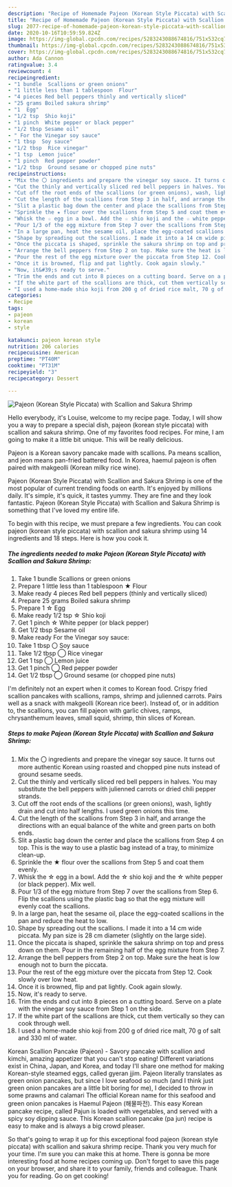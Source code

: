 ```yaml
---
description: "Recipe of Homemade Pajeon (Korean Style Piccata) with Scallion and Sakura Shrimp"
title: "Recipe of Homemade Pajeon (Korean Style Piccata) with Scallion and Sakura Shrimp"
slug: 2077-recipe-of-homemade-pajeon-korean-style-piccata-with-scallion-and-sakura-shrimp
date: 2020-10-16T10:59:59.824Z
image: https://img-global.cpcdn.com/recipes/5283243088674816/751x532cq70/pajeon-korean-style-piccata-with-scallion-and-sakura-shrimp-recipe-main-photo.jpg
thumbnail: https://img-global.cpcdn.com/recipes/5283243088674816/751x532cq70/pajeon-korean-style-piccata-with-scallion-and-sakura-shrimp-recipe-main-photo.jpg
cover: https://img-global.cpcdn.com/recipes/5283243088674816/751x532cq70/pajeon-korean-style-piccata-with-scallion-and-sakura-shrimp-recipe-main-photo.jpg
author: Ada Cannon
ratingvalue: 3.4
reviewcount: 4
recipeingredient:
- "1 bundle  Scallions or green onions"
- "1 little less than 1 tablespoon  Flour"
- "4 pieces Red bell peppers thinly and vertically sliced"
- "25 grams Boiled sakura shrimp"
- "1  Egg"
- "1/2 tsp  Shio koji"
- "1 pinch  White pepper or black pepper"
- "1/2 tbsp Sesame oil"
- " For the Vinegar soy sauce"
- "1 tbsp  Soy sauce"
- "1/2 tbsp  Rice vinegar"
- "1 tsp  Lemon juice"
- "1 pinch  Red pepper powder"
- "1/2 tbsp  Ground sesame or chopped pine nuts"
recipeinstructions:
- "Mix the 〇 ingredients and prepare the vinegar soy sauce. It turns out more authentic Korean using roasted and chopped pine nuts instead of ground sesame seeds."
- "Cut the thinly and vertically sliced red bell peppers in halves. You may substitute the bell peppers with julienned carrots or dried chili pepper strands."
- "Cut off the root ends of the scallions (or green onions), wash, lightly drain and cut into half lengths. I used green onions this time."
- "Cut the length of the scallions from Step 3 in half, and arrange the directions with an equal balance of the white and green parts on both ends."
- "Slit a plastic bag down the center and place the scallions from Step 4 on top. This is the way to use a plastic bag instead of a tray, to minimize clean-up."
- "Sprinkle the ★ flour over the scallions from Step 5 and coat them evenly."
- "Whisk the ☆ egg in a bowl. Add the ☆ shio koji and the ☆ white pepper (or black pepper). Mix well."
- "Pour 1/3 of the egg mixture from Step 7 over the scallions from Step 6. Flip the scallions using the plastic bag so that the egg mixture will evenly coat the scallions."
- "In a large pan, heat the sesame oil, place the egg-coated scallions in the pan and reduce the heat to low."
- "Shape by spreading out the scallions. I made it into a 14 cm wide piccata. My pan size is 28 cm diameter (slightly on the large side)."
- "Once the piccata is shaped, sprinkle the sakura shrimp on top and press down on them. Pour in the remaining half of the egg mixture from Step 7."
- "Arrange the bell peppers from Step 2 on top. Make sure the heat is low enough not to burn the piccata."
- "Pour the rest of the egg mixture over the piccata from Step 12. Cook slowly over low heat."
- "Once it is browned, flip and pat lightly. Cook again slowly."
- "Now, it&#39;s ready to serve."
- "Trim the ends and cut into 8 pieces on a cutting board. Serve on a plate with the vinegar soy sauce from Step 1 on the side."
- "If the white part of the scallions are thick, cut them vertically so they can cook through well."
- "I used a home-made shio koji from 200 g of dried rice malt, 70 g of salt and 330 ml of water."
categories:
- Recipe
tags:
- pajeon
- korean
- style

katakunci: pajeon korean style 
nutrition: 206 calories
recipecuisine: American
preptime: "PT40M"
cooktime: "PT31M"
recipeyield: "3"
recipecategory: Dessert

---
```



![Pajeon (Korean Style Piccata) with Scallion and Sakura Shrimp](https://img-global.cpcdn.com/recipes/5283243088674816/751x532cq70/pajeon-korean-style-piccata-with-scallion-and-sakura-shrimp-recipe-main-photo.jpg)

Hello everybody, it's Louise, welcome to my recipe page. Today, I will show you a way to prepare a special dish, pajeon (korean style piccata) with scallion and sakura shrimp. One of my favorites food recipes. For mine, I am going to make it a little bit unique. This will be really delicious.

Pajeon is a Korean savory pancake made with scallions. Pa means scallion, and jeon means pan-fried battered food. In Korea, haemul pajeon is often paired with makgeolli (Korean milky rice wine).

Pajeon (Korean Style Piccata) with Scallion and Sakura Shrimp is one of the most popular of current trending foods on earth. It's enjoyed by millions daily. It's simple, it's quick, it tastes yummy. They are fine and they look fantastic. Pajeon (Korean Style Piccata) with Scallion and Sakura Shrimp is something that I've loved my entire life.


To begin with this recipe, we must prepare a few ingredients. You can cook pajeon (korean style piccata) with scallion and sakura shrimp using 14 ingredients and 18 steps. Here is how you cook it.

<!--inarticleads1-->

##### The ingredients needed to make Pajeon (Korean Style Piccata) with Scallion and Sakura Shrimp:

1. Take 1 bundle  Scallions or green onions
1. Prepare 1 little less than 1 tablespoon ★ Flour
1. Make ready 4 pieces Red bell peppers (thinly and vertically sliced)
1. Prepare 25 grams Boiled sakura shrimp
1. Prepare 1 ☆ Egg
1. Make ready 1/2 tsp ☆ Shio koji
1. Get 1 pinch ☆ White pepper (or black pepper)
1. Get 1/2 tbsp Sesame oil
1. Make ready  For the Vinegar soy sauce:
1. Take 1 tbsp 〇 Soy sauce
1. Take 1/2 tbsp ◯ Rice vinegar
1. Get 1 tsp ◯ Lemon juice
1. Get 1 pinch ◯ Red pepper powder
1. Get 1/2 tbsp ◯ Ground sesame (or chopped pine nuts)


I&#39;m definitely not an expert when it comes to Korean food. Crispy fried scallion pancakes with scallions, ramps, shrimp and julienned carrots. Pairs well as a snack with makgeolli (Korean rice beer). Instead of, or in addition to, the scallions, you can fill pajeon with garlic chives, ramps, chrysanthemum leaves, small squid, shrimp, thin slices of Korean. 

<!--inarticleads2-->

##### Steps to make Pajeon (Korean Style Piccata) with Scallion and Sakura Shrimp:

1. Mix the 〇 ingredients and prepare the vinegar soy sauce. It turns out more authentic Korean using roasted and chopped pine nuts instead of ground sesame seeds.
1. Cut the thinly and vertically sliced red bell peppers in halves. You may substitute the bell peppers with julienned carrots or dried chili pepper strands.
1. Cut off the root ends of the scallions (or green onions), wash, lightly drain and cut into half lengths. I used green onions this time.
1. Cut the length of the scallions from Step 3 in half, and arrange the directions with an equal balance of the white and green parts on both ends.
1. Slit a plastic bag down the center and place the scallions from Step 4 on top. This is the way to use a plastic bag instead of a tray, to minimize clean-up.
1. Sprinkle the ★ flour over the scallions from Step 5 and coat them evenly.
1. Whisk the ☆ egg in a bowl. Add the ☆ shio koji and the ☆ white pepper (or black pepper). Mix well.
1. Pour 1/3 of the egg mixture from Step 7 over the scallions from Step 6. Flip the scallions using the plastic bag so that the egg mixture will evenly coat the scallions.
1. In a large pan, heat the sesame oil, place the egg-coated scallions in the pan and reduce the heat to low.
1. Shape by spreading out the scallions. I made it into a 14 cm wide piccata. My pan size is 28 cm diameter (slightly on the large side).
1. Once the piccata is shaped, sprinkle the sakura shrimp on top and press down on them. Pour in the remaining half of the egg mixture from Step 7.
1. Arrange the bell peppers from Step 2 on top. Make sure the heat is low enough not to burn the piccata.
1. Pour the rest of the egg mixture over the piccata from Step 12. Cook slowly over low heat.
1. Once it is browned, flip and pat lightly. Cook again slowly.
1. Now, it&#39;s ready to serve.
1. Trim the ends and cut into 8 pieces on a cutting board. Serve on a plate with the vinegar soy sauce from Step 1 on the side.
1. If the white part of the scallions are thick, cut them vertically so they can cook through well.
1. I used a home-made shio koji from 200 g of dried rice malt, 70 g of salt and 330 ml of water.


Korean Scallion Pancake (Pajeon) - Savory pancake with scallion and kimchi, amazing appetizer that you can&#39;t stop eating! Different variations exist in China, Japan, and Korea, and today I&#39;ll share one method for making Korean-style steamed eggs, called gyeran jjim. Pajeon literally translates as green onion pancakes, but since I love seafood so much (and I think just green onion pancakes are a little bit boring for me), I decided to throw in some prawns and calamari The official Korean name for this seafood and green onion pancakes is Haemul Pajeon (해물파전). This easy Korean pancake recipe, called Pajun is loaded with vegetables, and served with a spicy soy dipping sauce. This Korean scallion pancake (pa jun) recipe is easy to make and is always a big crowd pleaser. 

So that's going to wrap it up for this exceptional food pajeon (korean style piccata) with scallion and sakura shrimp recipe. Thank you very much for your time. I'm sure you can make this at home. There is gonna be more interesting food at home recipes coming up. Don't forget to save this page on your browser, and share it to your family, friends and colleague. Thank you for reading. Go on get cooking!
